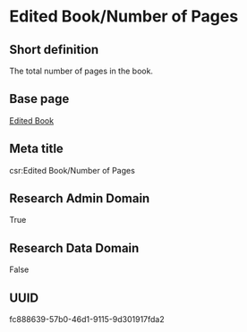 # Edited Book/Number of Pages
## Short definition
The total number of pages in the book.
## Base page
[Edited Book](https://github.com/EuroCRIS/CASRAI-Dictionairies/blob/main/Objects/Edited%20Book.md)
## Meta title
csr:Edited Book/Number of Pages
## Research Admin Domain
True
## Research Data Domain
False
## UUID
fc888639-57b0-46d1-9115-9d301917fda2
